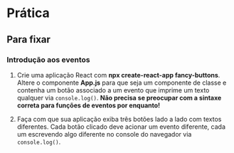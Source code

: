 # Prática

## Para fixar

### Introdução aos eventos

1. Crie uma aplicação React com **npx create-react-app fancy-buttons**. Altere o componente **App.js** para que seja um componente de classe e contenha um botão associado a um evento que imprime um texto qualquer via `console.log()`. **Não precisa se preocupar com a sintaxe correta para funções de eventos por enquanto!**

2. Faça com que sua aplicação exiba três botões lado a lado com textos diferentes. Cada botão clicado deve acionar um evento diferente, cada um escrevendo algo diferente no console do navegador via `console.log()`.
